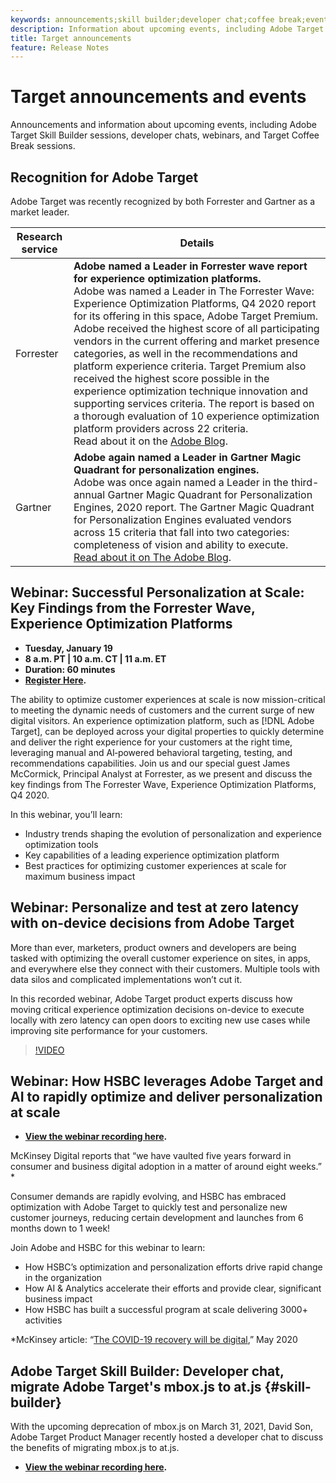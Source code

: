 ```yaml
---
keywords: announcements;skill builder;developer chat;coffee break;events;forrester;gartner;webinar
description: Information about upcoming events, including Adobe Target Skill Builder sessions, developer chats, webinars, and Target Coffee Break sessions.
title: Target announcements
feature: Release Notes
---
```


# Target announcements and events

Announcements and information about upcoming events, including Adobe Target Skill Builder sessions, developer chats, webinars, and Target Coffee Break sessions.

## Recognition for Adobe Target

Adobe Target was recently recognized by both Forrester and Gartner as a market leader.

|Research service|Details|
| --- | --- |
|Forrester|**Adobe named a Leader in Forrester wave report for experience optimization platforms.**<br>Adobe was named a Leader in The Forrester Wave: Experience Optimization Platforms, Q4 2020 report for its offering in this space, Adobe Target Premium. Adobe received the highest score of all participating vendors in the current offering and market presence categories, as well in the recommendations and platform experience criteria. Target Premium also received the highest score possible in the experience optimization technique innovation and supporting services criteria. The report is based on a thorough evaluation of 10 experience optimization platform providers across 22 criteria.<br>Read about it on the [Adobe Blog](https://blog.adobe.com/en/2020/11/24/adobe-named-leader-in-forrester-wave-report-experience-optimization-platforms.html).|
|Gartner|**Adobe again named a Leader in Gartner Magic Quadrant for personalization engines.**<br>Adobe was once again named a Leader in the third-annual Gartner Magic Quadrant for Personalization Engines, 2020 report. The Gartner Magic Quadrant for Personalization Engines evaluated vendors across 15 criteria that fall into two categories: completeness of vision and ability to execute.<br>[Read about it on The Adobe Blog](https://theblog.adobe.com/adobe-again-named-leader-in-gartner-magic-quadrant-for-personalization-engines/).|

## Webinar: Successful Personalization at Scale: Key Findings from the Forrester Wave, Experience Optimization Platforms

* **Tuesday, January 19**
* **8 a.m. PT | 10 a.m. CT | 11 a.m. ET**
* **Duration: 60 minutes**
* **[Register Here](https://www.adobeeventsonline.com/Webinar/2021/Personalization/index.php?source=998).**

The ability to optimize customer experiences at scale is now mission-critical to meeting the dynamic needs of customers and the current surge of new digital visitors. An experience optimization platform, such as [!DNL Adobe Target], can be deployed across your digital properties to quickly determine and deliver the right experience for your customers at the right time, leveraging manual and AI‑powered behavioral targeting, testing, and recommendations capabilities. Join us and our special guest James McCormick, Principal Analyst at Forrester, as we present and discuss the key findings from The Forrester Wave, Experience Optimization Platforms, Q4 2020.

In this webinar, you’ll learn:

* Industry trends shaping the evolution of personalization and experience optimization tools
* Key capabilities of a leading experience optimization platform
* Best practices for optimizing customer experiences at scale for maximum business impact

## Webinar: Personalize and test at zero latency with on-device decisions from Adobe Target

More than ever, marketers, product owners and developers are being tasked with optimizing the overall customer experience on sites, in apps, and everywhere else they connect with their customers. Multiple tools with data silos and complicated implementations won’t cut it.

In this recorded webinar, Adobe Target product experts discuss how moving critical experience optimization decisions on-device to execute locally with zero latency can open doors to exciting new use cases while improving site performance for your customers.

>[!VIDEO](https://video.tv.adobe.com/v/328148)

## Webinar: How HSBC leverages Adobe Target and AI to rapidly optimize and deliver personalization at scale

* **[View the webinar recording here](https://seminars.adobeconnect.com/ps4ozlg7qfdy/?proto=true).**

McKinsey Digital reports that “we have vaulted five years forward in consumer and business digital adoption in a matter of around eight weeks.” *

Consumer demands are rapidly evolving, and HSBC has embraced optimization with Adobe Target to quickly test and personalize new customer journeys, reducing certain development and launches from 6 months down to 1 week!

Join Adobe and HSBC for this webinar to learn:

* How HSBC’s optimization and personalization efforts drive rapid change in the organization
* How AI & Analytics accelerate their efforts and provide clear, significant business impact
* How HSBC has built a successful program at scale delivering 3000+ activities

*McKinsey article: “[The COVID-19 recovery will be digital](https://www.mckinsey.com/business-functions/mckinsey-digital/our-insights/the-covid-19-recovery-will-be-digital-a-plan-for-the-first-90-days#),” May 2020

## Adobe Target Skill Builder: Developer chat, migrate Adobe Target's mbox.js to at.js {#skill-builder}

With the upcoming deprecation of mbox.js on March 31, 2021, David Son, Adobe Target Product Manager recently hosted a developer chat to discuss the benefits of migrating mbox.js to at.js. 

* **[View the webinar recording here](https://seminars.adobeconnect.com/ptdo6mfo6qn6/?proto=true).**